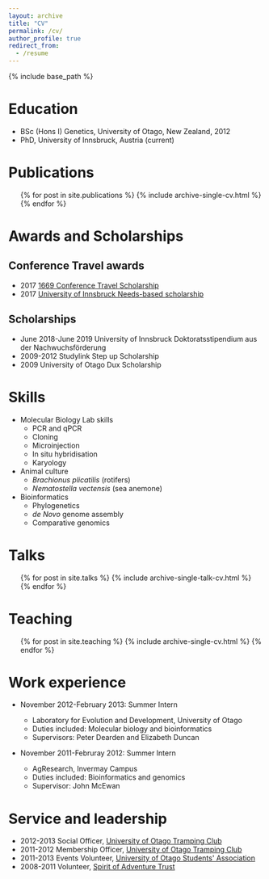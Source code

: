 ```yaml
---
layout: archive
title: "CV"
permalink: /cv/
author_profile: true
redirect_from:
  - /resume
---
```


{% include base_path %}

Education
======
* BSc (Hons I) Genetics, University of Otago, New Zealand, 2012
* PhD, University of Innsbruck, Austria (current)

Publications
======
  <ul>{% for post in site.publications %}
    {% include archive-single-cv.html %}
  {% endfor %}</ul>


Awards and Scholarships
======  

Conference Travel awards
------
* 2017 [1669 Conference Travel Scholarship](https://www.uibk.ac.at/international-relations/austauschstudierende-outgoing/auslandsstipendien.html#Konferenzreisestipendium)
* 2017 [University of Innsbruck Needs-based scholarship](https://www.uibk.ac.at/studium/organisation/kosten-foerderungen/stipendien/foerderungsstipendien/index.html.en)

Scholarships
------
* June 2018-June 2019 University of Innsbruck Doktoratsstipendium aus der Nachwuchsförderung
* 2009-2012 Studylink Step up Scholarship
* 2009 University of Otago Dux Scholarship

Skills
======
* Molecular Biology Lab skills
  * PCR and qPCR
  * Cloning
  * Microinjection
  * In situ hybridisation
  * Karyology
* Animal culture
  * *Brachionus plicatilis* (rotifers)
  * *Nematostella vectensis* (sea anemone)
* Bioinformatics
  * Phylogenetics
  * *de Novo* genome assembly
  * Comparative genomics

Talks
======
  <ul>{% for post in site.talks %}
    {% include archive-single-talk-cv.html %}
  {% endfor %}</ul>
  
Teaching
======
  <ul>{% for post in site.teaching %}
    {% include archive-single-cv.html %}
  {% endfor %}</ul>
  
Work experience
======
* November 2012-February 2013: Summer Intern
  * Laboratory for Evolution and Development, University of Otago
  * Duties included: Molecular biology and bioinformatics
  * Supervisors: Peter Dearden and Elizabeth Duncan

* November 2011-Februray 2012: Summer Intern
  * AgResearch, Invermay Campus
  * Duties included: Bioinformatics and genomics
  * Supervisor: John McEwan
  
Service and leadership
======
* 2012-2013 Social Officer, [University of Otago Tramping Club](http://www.outc.org.nz)
* 2011-2012 Membership Officer, [University of Otago Tramping Club](http://www.outc.org.nz)
* 2011-2013 Events Volunteer, [University of Otago Students' Association](http://www.ousa.org.nz/)
* 2008-2011 Volunteer, [Spirit of Adventure Trust](https://www.spiritofadventure.org.nz/)

